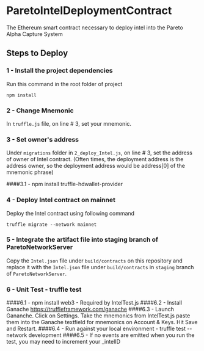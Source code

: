 # ParetoIntelDeploymentContract
The Ethereum smart contract necessary to deploy intel into the Pareto Alpha Capture System

## Steps to Deploy

### 1 - Install the project dependencies
Run this command in the root folder of project
```
npm install
```
### 2 - Change Mnemonic
In `truffle.js` file, on line # 3, set your mnemonic.

### 3 - Set owner's address
Under `migrations` folder in `2_deploy_Intel.js`, on line # 3, set the address of owner of Intel contract. (Often times, the deployment address is the address owner, so the deployment address would be address[0] of the mnemonic phrase)


####3.1 - npm install truffle-hdwallet-provider

### 4 - Deploy Intel contract on mainnet
Deploy the Intel contract using following command
```
truffle migrate --network mainnet
```
### 5 - Integrate the artifact file into staging branch of ParetoNetworkServer
Copy the `Intel.json` file under `build/contracts` on this repository and replace it with the `Intel.json` file under `build/contracts` in `staging` branch of `ParetoNetworkServer`.

### 6 - Unit Test - truffle test
####6.1 - npm install web3 - Required by IntelTest.js
####6.2 - Install Ganache https://truffleframework.com/ganache
####6.3 - Launch Gananche. Click on Settings. Take the mnemonics from IntelTest.js paste them into the Ganache textfield for mnemonics on Account & Keys. Hit Save and Restart.
####6.4 - Run against your local environment - truffle test --network development
####6.5 - If no events are emitted when you run the test, you may need to increment your _intelID
